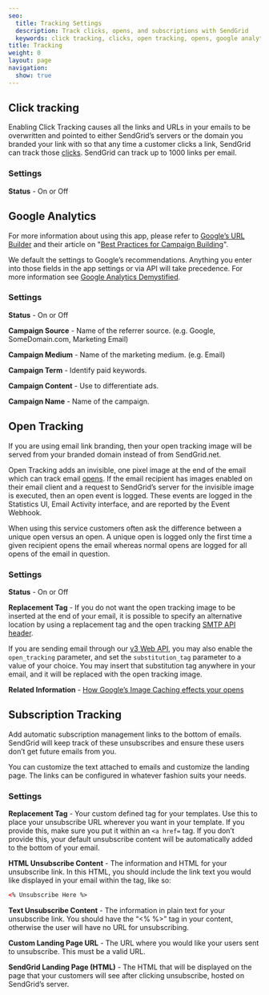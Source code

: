 ```yaml
---
seo:
  title: Tracking Settings
  description: Track clicks, opens, and subscriptions with SendGrid
  keywords: click tracking, clicks, open tracking, opens, google analytics, tracking with analytics, subscription tracking
title: Tracking
weight: 0
layout: page
navigation:
  show: true
---
```


## 	Click tracking
 	
Enabling Click Tracking causes all the links and URLs in your emails to be overwritten and pointed to either SendGrid’s servers or the domain you branded your link with so that any time a customer clicks a link, SendGrid can track those [clicks]({{root_url}}/glossary/clicks.html). SendGrid can track up to 1000 links per email.

 ### 	Settings
 	
**Status** - On or Off

## 	Google Analytics
 	
For more information about using this app, please refer to [Google’s URL Builder](https://support.google.com/analytics/answer/1033867?hl=en) and their article on "[Best Practices for Campaign Building](https://support.google.com/analytics/answer/1037445)".

We default the settings to Google’s recommendations. Anything you enter into those fields in the app settings or via API will take precedence. For more information see [Google Analytics Demystified](https://sendgrid.com/docs/Classroom/Track/Collecting_Data/google_analytics_demystified_ga_statistics_vs_sg_statistics.html).

 ### 	Settings
 	
**Status** - On or Off

**Campaign Source** - Name of the referrer source. (e.g. Google, SomeDomain.com, Marketing Email)

**Campaign Medium** - Name of the marketing medium. (e.g. Email)

**Campaign Term** - Identify paid keywords.

**Campaign Content** - Use to differentiate ads.

**Campaign Name** - Name of the campaign.

## 	Open Tracking
 	
<call-out>

If you are using email link branding, then your open tracking image will be served from your branded domain instead of from SendGrid.net.

</call-out>

Open Tracking adds an invisible, one pixel image at the end of the email which can track email [opens]({{root_url}}/glossary/opens.html). If the email recipient has images enabled on their email client and a request to SendGrid’s server for the invisible image is executed, then an open event is logged. These events are logged in the Statistics UI, Email Activity interface, and are reported by the Event Webhook.

When using this service customers often ask the difference between a unique open versus an open. A unique open is logged only the first time a given recipient opens the email whereas normal opens are logged for all opens of the email in question.

 ### 	Settings
 	
**Status** - On or Off

**Replacement Tag** - If you do not want the open tracking image to be inserted at the end of your email, it is possible to specify an alternative location by using a replacement tag and the open tracking [SMTP API header]({{root_url}}/for-developers/sending-email/smtp-filters.html#opentrack).

If you are sending email through our [v3 Web API]({{root_url}}/API_Reference/Web_API_v3/Mail/index.html), you may also enable the `open_tracking` parameter, and set the `substitution_tag` parameter to a value of your choice. You may insert that substitution tag anywhere in your email, and it will be replaced with the open tracking image.

**Related Information** - [How Google’s Image Caching effects your opens]({{site.blog_url}}/googles-new-image-caching-5-things-need-know/)

## 	Subscription Tracking
 	
Add automatic subscription management links to the bottom of emails. SendGrid will keep track of these unsubscribes and ensure these users don’t get future emails from you.

You can customize the text attached to emails and customize the landing page. The links can be configured in whatever fashion suits your needs.

 ### 	Settings
 	
**Replacement Tag** - Your custom defined tag for your templates. Use this to place your unsubscribe URL wherever you want in your template. If you provide this, make sure you put it within an `<a href=` tag. If you don’t provide this, your default unsubscribe content will be automatically added to the bottom of your email.

**HTML Unsubscribe Content** - The information and HTML for your unsubscribe link. In this HTML, you should include the link text you would like displayed in your email within the tag, like so:

```html
<% Unsubscribe Here %>
```

**Text Unsubscribe Content** - The information in plain text for your unsubscribe link. You should have the “<% %>” tag in your content, otherwise the user will have no URL for unsubscribing.

**Custom Landing Page URL** - The URL where you would like your users sent to unsubscribe. This must be a valid URL.

**SendGrid Landing Page (HTML)** - The HTML that will be displayed on the page that your customers will see after clicking unsubscribe, hosted on SendGrid’s server.
